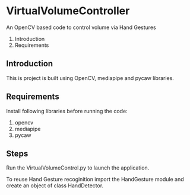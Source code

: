 # VirtualVolumeController
 An OpenCV based code to control volume via Hand Gestures
 
 1. Introduction
 2. Requirements

## **Introduction**
This is project is built using OpenCV, mediapipe and pycaw libraries.

## **Requirements**
Install following libraries before running the code:
1. opencv
2. mediapipe
3. pycaw

## **Steps**
Run the VirtualVolumeControl.py to launch the application.

To reuse Hand Gesture recoginition import the HandGesture module and create an object of class HandDetector.
